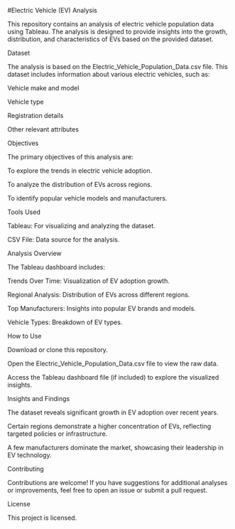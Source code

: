 #Electric Vehicle (EV) Analysis

This repository contains an analysis of electric vehicle population data using Tableau. The analysis is designed to provide insights into the growth, distribution, and characteristics of EVs based on the provided dataset.

Dataset

The analysis is based on the Electric_Vehicle_Population_Data.csv file. This dataset includes information about various electric vehicles, such as:

Vehicle make and model

Vehicle type

Registration details

Other relevant attributes

Objectives

The primary objectives of this analysis are:

To explore the trends in electric vehicle adoption.

To analyze the distribution of EVs across regions.

To identify popular vehicle models and manufacturers.

Tools Used

Tableau: For visualizing and analyzing the dataset.

CSV File: Data source for the analysis.

Analysis Overview

The Tableau dashboard includes:

Trends Over Time: Visualization of EV adoption growth.

Regional Analysis: Distribution of EVs across different regions.

Top Manufacturers: Insights into popular EV brands and models.

Vehicle Types: Breakdown of EV types.

How to Use

Download or clone this repository.

Open the Electric_Vehicle_Population_Data.csv file to view the raw data.

Access the Tableau dashboard file (if included) to explore the visualized insights.

Insights and Findings

The dataset reveals significant growth in EV adoption over recent years.

Certain regions demonstrate a higher concentration of EVs, reflecting targeted policies or infrastructure.

A few manufacturers dominate the market, showcasing their leadership in EV technology.

Contributing

Contributions are welcome! If you have suggestions for additional analyses or improvements, feel free to open an issue or submit a pull request.

License

This project is licensed.
